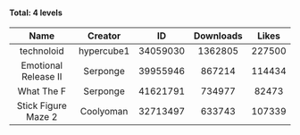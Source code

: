 #### Total: 4 levels

| Name | Creator | ID | Downloads | Likes |
|:---:|:---:|:---:|:---:|:---:|
| technoloid | hypercube1 | 34059030 | 1362805 | 227500
| Emotional Release II | Serponge | 39955946 | 867214 | 114434
| What The F | Serponge | 41621791 | 734977 | 82473
| Stick Figure Maze 2 | Coolyoman | 32713497 | 633743 | 107339
